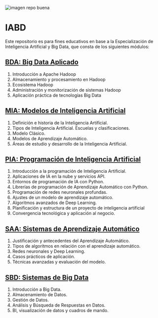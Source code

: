 
![imagen repo buena](https://github.com/victoriajm07/IABD/assets/122750285/cfc93000-0a46-4bbb-ae0c-1be08b3d0dd7)

# IABD
Este repositorio es para fines educativos en base a la Especialización de Inteligencia Artificial y Big Data, que consta de los siguientes módulos:

## [BDA: Big Data Aplicado](BDA)
1. Introducción a Apache Hadoop
2. Almacenamiento y procesamiento en Hadoop
3. Ecosistema Hadoop
4. Administración y monitorización de sistemas Hadoop
5. Aplicación práctica de tecnologías Big Data

## [MIA: Modelos de Inteligencia Artificial](MIA)
1. Definición e historia de la Inteligencia Artificial.
2. Tipos de Inteligencia Artificial. Escuelas y clasificaciones.
3. Modelo Clásico.
4. Modelos de Aprendizaje Automático.
5. Áreas de estudio y desarrollo de la Inteligencia Artificial.

## [PIA: Programación de Inteligencia Artificial](PIA)
1. Introducción a la programación de Inteligencia Artificial.
2. Aplicaciones de IA en la nube y servicios API.
3. Entornos de programación de IA con Python.
4. Librerías de programación de Aprendizaje Automático con Python.
5. Programación de redes neuronales profundas.
6. Ajustes de un modelo de aprendizaje automático.
7. Algoritmos avanzados de Deep Learning.
8. Planificación y estructura de un proyecto de inteligencia artificial
9. Convergencia tecnológica y aplicación al negocio.
    
## [SAA: Sistemas de Aprendizaje Automático](SAA)
1. Justificación y antecedentes del Aprendizaje Automático.
2. Tipos de algoritmos en relación con el aprendizaje automático.
3. Redes neuronales y Deep Learning.
4. Casos prácticos de aplicación.
5. Técnicas avanzadas y evaluación del modelo.

## [SBD: Sistemas de Big Data](SBD)
1. Introducción a Big Data.
2. Almacenamiento de Datos.
3. Gestión de Datos.
4. Análisis y Búsqueda de Respuestas en Datos.
5. BI, visualización de datos y cuadros de mando.
